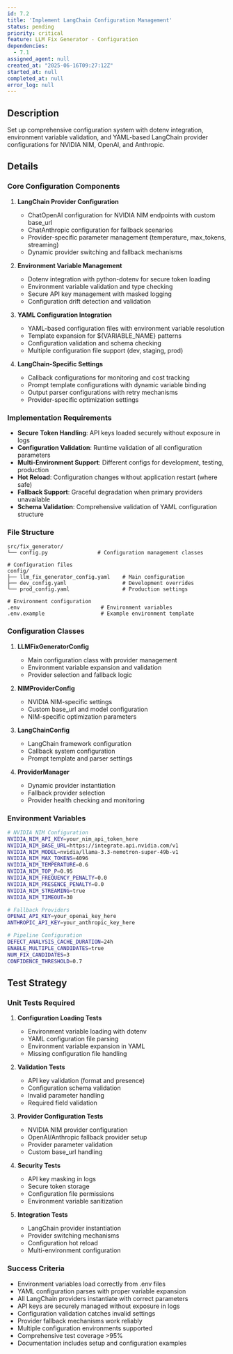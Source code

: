 ```yaml
---
id: 7.2
title: 'Implement LangChain Configuration Management'
status: pending
priority: critical
feature: LLM Fix Generator - Configuration
dependencies:
  - 7.1
assigned_agent: null
created_at: "2025-06-16T09:27:12Z"
started_at: null
completed_at: null
error_log: null
---
```


## Description

Set up comprehensive configuration system with dotenv integration, environment variable validation, and YAML-based LangChain provider configurations for NVIDIA NIM, OpenAI, and Anthropic.

## Details

### Core Configuration Components

1. **LangChain Provider Configuration**
   - ChatOpenAI configuration for NVIDIA NIM endpoints with custom base_url
   - ChatAnthropic configuration for fallback scenarios
   - Provider-specific parameter management (temperature, max_tokens, streaming)
   - Dynamic provider switching and fallback mechanisms

2. **Environment Variable Management**
   - Dotenv integration with python-dotenv for secure token loading
   - Environment variable validation and type checking
   - Secure API key management with masked logging
   - Configuration drift detection and validation

3. **YAML Configuration Integration**
   - YAML-based configuration files with environment variable resolution
   - Template expansion for ${VARIABLE_NAME} patterns
   - Configuration validation and schema checking
   - Multiple configuration file support (dev, staging, prod)

4. **LangChain-Specific Settings**
   - Callback configurations for monitoring and cost tracking
   - Prompt template configurations with dynamic variable binding
   - Output parser configurations with retry mechanisms
   - Provider-specific optimization settings

### Implementation Requirements

- **Secure Token Handling**: API keys loaded securely without exposure in logs
- **Configuration Validation**: Runtime validation of all configuration parameters
- **Multi-Environment Support**: Different configs for development, testing, production
- **Hot Reload**: Configuration changes without application restart (where safe)
- **Fallback Support**: Graceful degradation when primary providers unavailable
- **Schema Validation**: Comprehensive validation of YAML configuration structure

### File Structure

```
src/fix_generator/
└── config.py                # Configuration management classes

# Configuration files
config/
├── llm_fix_generator_config.yaml    # Main configuration
├── dev_config.yaml                  # Development overrides
└── prod_config.yaml                 # Production settings

# Environment configuration
.env                          # Environment variables
.env.example                  # Example environment template
```

### Configuration Classes

1. **LLMFixGeneratorConfig**
   - Main configuration class with provider management
   - Environment variable expansion and validation
   - Provider selection and fallback logic

2. **NIMProviderConfig**
   - NVIDIA NIM-specific settings
   - Custom base_url and model configuration
   - NIM-specific optimization parameters

3. **LangChainConfig**
   - LangChain framework configuration
   - Callback system configuration
   - Prompt template and parser settings

4. **ProviderManager**
   - Dynamic provider instantiation
   - Fallback provider selection
   - Provider health checking and monitoring

### Environment Variables

```bash
# NVIDIA NIM Configuration
NVIDIA_NIM_API_KEY=your_nim_api_token_here
NVIDIA_NIM_BASE_URL=https://integrate.api.nvidia.com/v1
NVIDIA_NIM_MODEL=nvidia/llama-3.3-nemotron-super-49b-v1
NVIDIA_NIM_MAX_TOKENS=4096
NVIDIA_NIM_TEMPERATURE=0.6
NVIDIA_NIM_TOP_P=0.95
NVIDIA_NIM_FREQUENCY_PENALTY=0.0
NVIDIA_NIM_PRESENCE_PENALTY=0.0
NVIDIA_NIM_STREAMING=true
NVIDIA_NIM_TIMEOUT=30

# Fallback Providers
OPENAI_API_KEY=your_openai_key_here
ANTHROPIC_API_KEY=your_anthropic_key_here

# Pipeline Configuration
DEFECT_ANALYSIS_CACHE_DURATION=24h
ENABLE_MULTIPLE_CANDIDATES=true
NUM_FIX_CANDIDATES=3
CONFIDENCE_THRESHOLD=0.7
```

## Test Strategy

### Unit Tests Required

1. **Configuration Loading Tests**
   - Environment variable loading with dotenv
   - YAML configuration file parsing
   - Environment variable expansion in YAML
   - Missing configuration file handling

2. **Validation Tests**
   - API key validation (format and presence)
   - Configuration schema validation
   - Invalid parameter handling
   - Required field validation

3. **Provider Configuration Tests**
   - NVIDIA NIM provider configuration
   - OpenAI/Anthropic fallback provider setup
   - Provider parameter validation
   - Custom base_url handling

4. **Security Tests**
   - API key masking in logs
   - Secure token storage
   - Configuration file permissions
   - Environment variable sanitization

5. **Integration Tests**
   - LangChain provider instantiation
   - Provider switching mechanisms
   - Configuration hot reload
   - Multi-environment configuration

### Success Criteria

- Environment variables load correctly from .env files
- YAML configuration parses with proper variable expansion
- All LangChain providers instantiate with correct parameters
- API keys are securely managed without exposure in logs
- Configuration validation catches invalid settings
- Provider fallback mechanisms work reliably
- Multiple configuration environments supported
- Comprehensive test coverage >95%
- Documentation includes setup and configuration examples 